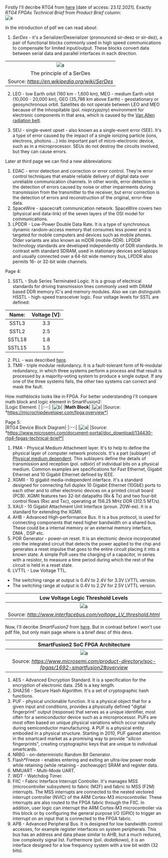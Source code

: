 Firstly I'll decribe RTG4 from
[here](https://www.microsemi.com/product-directory/rad-tolerant-fpgas/3576-rtg4#documents)
[date of access: 23.12.2021]. Exactly *RTG4 FPGAs Technical Brief* from *Product
Brief* column: <br/>
![a](https://user-images.githubusercontent.com/43972902/147283409-ec826d5e-363d-4451-a9a5-ef7f9e35ee62.png)

In the introduction of pdf we can read about: <br>
1. *SerDes* - it's a Serializer/Deserializer (pronounced sir-deez or sir-dez),
a pair of functional blocks commonly used in high speed communications to
compensate for limited input/output. These blocks convert data between serial
data and parallel interfaces in each direction. <br/>

||
|:--:|
|![a](https://user-images.githubusercontent.com/43972902/147286951-7873a8c7-35fc-496d-a285-4c035c5df665.png)|
|The principle of a SerDes|
|Source: *https://en.wikipedia.org/wiki/SerDes*|

2. LEO - low Earth orbit (160 km - 1,600 km), MEO - medium Earth orbit (10,000 -
20,000 km), GEO (35,786 km above Earth) - geostationary or geosynchronous
orbit. Satellites do not operate between LEO and MEO because of the inhospitable
(pol. *nieprzyjazny*) environment for electronic components in that area, which
is caused by the
[Van Allen radiation belt](https://en.wikipedia.org/wiki/Van_Allen_radiation_belt).

3. SEU - single-event upset - also known as a single-event error (SEE). It's a
type of error caused by the impact of a single ionizing particle (ions,
electrons, photons ...) into important part of micro-electronic device, such
as in a microprocessor. SEUs do not destroy the circuits involved, but they can
cause errors.

Later at third page we can find a new abbreviations: <br/>
1. EDAC - error detection and correction or error control. They're error control
techniques that enable reliable delivery of digital data over unreliable
communication channels. In other words, error detection is the detection of
errors caused by noise or other impairments during transmission from the
transmitter to the receiver, but error correction is the detection of errors and
reconstruction of the original, error-free data.
2. SpaceWire - spacecraft communication network. SpaceWire covers two (physical
and data-link) of the seven layers of the OSI model for communications.
3. LPDDR - Low-Power Double Data Rate. It is a type of synchronous dynamic
random-access memory that consumes less power and is targeted for mobile
computers and devices such as mobile phones. Older variants are also known as
mDDR (mobile-DDR). LPDDR technology standards are developed independently of DDR
standards. In contrast with standard SDRAM, used in stationary devices and
laptops and usually connected over a 64-bit wide memory bus, LPDDR also permits
16- or 32-bit wide channels.

Page 4: <br/>
1. SSTL - Stub Series Terminated Logic. It is a group of electrical standards
for driving transmission lines commonly used with DRAM based DDR memory IC's and
memory modules. Also we can distinguish HSSTL - high-speed transceiver logic.
Four voltage levels for SSTL are defined:

| Name: | Voltage [V]: |
|:--:|:--:|
| SSTL3 | 3.3 |
| SSTL2 | 2.5 |
| SSTL18 | 1.8 |
| SSTL15 | 1.5 |

2. PLL - was described
[here](https://github.com/mozerpol/NotesFromLearning/tree/main/FPGAodPoczatkuDoKonca#pll).
3. TMR - triple modular redundancy. It is a fault-tolerant form of N-modular
redundancy, in which three systems perform a process and that result is
processed by a majority-voting system to produce a single output. If any one of
the three systems fails, the other two systems can correct and mask the fault.

How *mathblocks* looks like in FPGA. For better understanding I'll compare math
block and logic element in SmartFusion2: <br/>
|Logic Element: |
|:--:|
|![b](https://user-images.githubusercontent.com/43972902/147354481-f7417c23-0f71-464c-90de-1dc899530f19.png)|
|**Math Block**|
|![a](https://user-images.githubusercontent.com/43972902/147354464-7a45ff13-ddce-405c-ae25-65a7386f2d33.png)|
|Source: *https://microchipdeveloper.com/fpga:overview*|

Page 5: <br/>
|RTG4 Device Block Diagram|
|:--:|
|![a](https://user-images.githubusercontent.com/43972902/147385653-cebc2711-58ae-4434-9fe8-7b80a8b16012.png)|
|Source: *https://www.microsemi.com/document-portal/doc_download/134430-rtg4-fpgas-technical-brief*|
1. PMA - Physical Medium Attachment layer. It's to help to define the physical
layer of computer network protocols. It's a part (sublayer) of
[Physical medium dependent](https://en.wikipedia.org/wiki/Physical_medium_dependent).
This sublayers define the details of transmission and reception (pol. odbiór) of
individual bits on a physical medium. Common examples are specifications for
Fast Ethernet, Gigabit Ethernet and 10 Gigabit Ethernet defined by IEEE.
2. XGMII - 10 gigabit media-independent interface. It's a standard
designed for connecting full duplex 10 Gigabit Ethernet (10GbE) ports to each
other and to other electronic devices on a printed circuit board (PCB). XGMII
features two 32-bit datapaths (Rx & Tx) and two four-bit control flows (Rxc and
Txc), operating at 156.25 MHz DDR (312.5 MT/s).
3. XAUI - 10 Gigabit Attachment Unit Interface (proun. ZOW-ee). It is a standard
for extending the XGMII.
4. AHB - Advanced High-performance Bus. It is a bus protocol, is used for
connecting components that need higher bandwidth on a shared bus. These could be
a internal memory or an external memory interface, DMA , DSP etc.
5. POR Generator - power-on reset. It is an electronic device incorporated into
the integrated circuit that detects the power applied to the chip and generates
a reset impulse that goes to the entire circuit placing it into a known state.
A simple PoR uses the charging of a capacitor, in series with a resistor, to
measure a time period during which the rest of the circuit is held in a reset
state.
6. LVTTL - Low Voltage TTL.
- The switching range at output is 0.4V to 2.4V for 3.3V LVTTL version.
- The switching range at output is 0.4V to 2.2V for 2.5V LVTTL version.

|Low Voltage Logic Threshold Levels|
|:--:|
|![a](https://user-images.githubusercontent.com/43972902/147385995-de0a5cb1-056d-4c46-ae3d-88f4a2d87b1e.png)|
|Source: *http://www.interfacebus.com/voltage_LV_threshold.html*|

Now, I'll decribe *SmartFusion2* from
[here](https://www.microsemi.com/product-directory/soc-fpgas/1692-smartfusion2#overview).
But in contrast before I won't use pdf file, but only main page where is a brief
desc of this devs.

|SmartFusion2 SoC FPGA Architecture|
|:--:|
|![a](https://user-images.githubusercontent.com/43972902/147388071-21f9870d-1c9f-4946-94a4-016e5089eaf1.png)|
|Source: *https://www.microsemi.com/product-directory/soc-fpgas/1692-smartfusion2#overview*|

1. AES - Advanced Encryption Standard. It is a specification for the encryption
of electronic data. 256 is a key length.
2. SHA256 - Secure Hash Algorithm. It's a set of cryptographic hash functions.
3. PUF - physical unclonable function. It is a physical object that for a given
input and conditions, provides a physically defined "digital fingerprint" output
(response) that serves as a unique identifier, most often for a semiconductor
device such as a microprocessor. PUFs are most often based on unique physical
variations which occur naturally during semiconductor manufacturing.
A PUF is a physical entity embodied in a physical structure. Starting in 2010,
PUF gained attention in the smartcard market as a promising way to provide
"silicon fingerprints", creating cryptographic keys that are unique to
individual smartcards.
4. NRBG - on-deterministic Random Bit Generator.
5. Flash*Freeze - enables entering and exiting an ultra-low power mode while
retaining (while retaining - *zachowując*) SRAM and register data.
6. MMUART - Multi-Mode UART.
7. WDT - Watchdog Timer.
8. FIIC - Fabric Interface Interrupt Controller. It's manages MSS 
(microcontroller subsystem) to fabric (M2F) and fabric to MSS (F2M) interrupts. 
The MSS interrupts are connected to the nested vectored interrupt controller
(NVIC) of the ARM Cortex-M3 microcontroller. These interrupts are also routed to 
the FPGA fabric through the FIIC. In addition, user logic can interrupt the
ARM Cortex-M3 microcontroller via this block or by configuring the general
purpose I/O (GPIO) to trigger an interrupt on an input that is connected to the 
FPGA fabric. 
9. APB - Advanced Peripheral Bus. It is designed for low bandwidth control
accesses, for example register interfaces on system peripherals. This bus has an
address and data phase similar to AHB, but a much reduced, low complexity signal
list. Furthermore (pol. *dodatkowo*), it is an interface designed for a low
frequency system with a low bit width (32 bits). 
